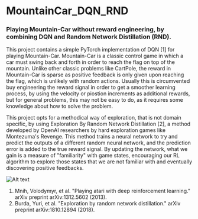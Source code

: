 # MountainCar_DQN_RND
### Playing Mountain-Car without reward engineering, by combining DQN and Random Network Distillation (RND).

This project contains a simple PyTorch implementation of DQN [1] for playing Mountain-Car. Mountain-Car is a classic control game in which a car must swing back and forth in order to reach the flag on top of the mountain. Unlike other classic problems like CartPole, the reward in Mountain-Car is sparse as positive feedback is only given upon reaching the flag, which is unlikely with random actions.
Usually this is circumvented buy engineering the reward signal in order to get a smoother learning process, by using the velocity or piostion increments as additional rewards, but for general problems, this may not be easy to do, as it requires some knowledge about how to solve the problem.

This project opts for a methodical way of exploration, that is not domain specific, by using Exploration By Random Network Distillation [2], a method developed by OpenAI researchers by hard exploration games like Montezuma's Revenge. This method trains a neural network to try and predict the outputs of a different random neural network, and the prediction error is added to the true reward signal. By updating the network, what we gain is a measure of "familiarity" with game states, encouraging our RL algorithm to explore those states that we are not familiar with and eventually discovering positive feedbacks.

![Alt text](https://user-images.githubusercontent.com/46422351/50738799-a29c2780-11e0-11e9-82f4-e1ac46ee1a3e.png)


1. Mnih, Volodymyr, et al. "Playing atari with deep reinforcement learning." arXiv preprint arXiv:1312.5602 (2013).
2. Burda, Yuri, et al. "Exploration by random network distillation." arXiv preprint arXiv:1810.12894 (2018).

